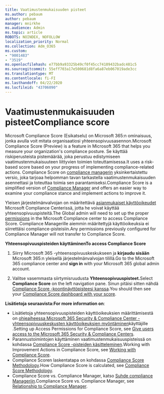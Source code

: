 ```yaml
---
title: Vaatimustenmukaisuuden pisteet
ms.author: pebaum
author: pebaum
manager: mnirkhe
ms.audience: Admin
ms.topic: article
ROBOTS: NOINDEX, NOFOLLOW
localization_priority: Normal
ms.collection: Adm_O365
ms.custom:
- "9001483"
- "3519"
ms.openlocfilehash: e77bb9a93325b49cf0f45cc74109432badc481c5
ms.sourcegitcommit: 55eff703a17e500681d8fa6a87eb067019ade3cc
ms.translationtype: MT
ms.contentlocale: fi-FI
ms.lasthandoff: 04/22/2020
ms.locfileid: "43706090"
---
```

# <a name="compliance-score"></a><span data-ttu-id="b2973-102">Vaatimustenmukaisuuden pisteet</span><span class="sxs-lookup"><span data-stu-id="b2973-102">Compliance score</span></span>

<span data-ttu-id="b2973-103">Microsoft Compliance Score (Esikatselu) on Microsoft 365:n ominaisuus, jonka avulla voit mitata organisaatiosi yhteensopivuusasennon.</span><span class="sxs-lookup"><span data-stu-id="b2973-103">Microsoft Compliance Score (Preview) is a feature in Microsoft 365 that helps you measure your organization's compliance posture.</span></span> <span data-ttu-id="b2973-104">Se käyttää riskiperusteista pistemäärää, joka perustuu edistymiseen vaatimustenmukaisuuteen liittyvien toimien toteuttamisessa.</span><span class="sxs-lookup"><span data-stu-id="b2973-104">It uses a risk-based score based on your progress of implementing compliance-related actions.</span></span>   <span data-ttu-id="b2973-105">Compliance Score on [compliance managerin](https://docs.microsoft.com/microsoft-365/compliance/compliance-manager-overview) yksinkertaistettu versio, joka tarjoaa helpomman tavan tarkastella vaatimustenmukaisuuden asennettasi ja toteuttaa toimia sen parantamiseksi.</span><span class="sxs-lookup"><span data-stu-id="b2973-105">Compliance Score is a simplified version of [Compliance Manager](https://docs.microsoft.com/microsoft-365/compliance/compliance-manager-overview) and offers an easier way to examine your compliance stance and implement actions to improve it.</span></span> 

<span data-ttu-id="b2973-106">Yleisen järjestelmänvalvojan on määritettävä [asianmukaiset käyttöoikeudet](https://docs.microsoft.com/microsoft-365/security/office-365-security/permissions-in-the-security-and-compliance-center) Microsoft Compliance Centerissä, jotta he voivat käyttää yhteensopivuuspisteitä.</span><span class="sxs-lookup"><span data-stu-id="b2973-106">The Global admin will need to set up the proper [permissions](https://docs.microsoft.com/microsoft-365/security/office-365-security/permissions-in-the-security-and-compliance-center) in the Microsoft Compliance center to access Compliance Score.</span></span>  <span data-ttu-id="b2973-107">Compliance Managerille aiemmin määritettyjä käyttöoikeuksia ei siirrettäisi compliance-pisteisiin.</span><span class="sxs-lookup"><span data-stu-id="b2973-107">Any permissions previously configured for Compliance Manager will not transfer to Compliance Score.</span></span>

<span data-ttu-id="b2973-108">**Yhteensopivuuspisteiden käyttäminen**</span><span class="sxs-lookup"><span data-stu-id="b2973-108">**To access Compliance Score**</span></span>

1. <span data-ttu-id="b2973-109">Siirry Microsoft 365 -yhteensopivuuskeskukseen ja **kirjaudu sisään** Microsoft 365:n yleisellä järjestelmänvalvojan tilillä.</span><span class="sxs-lookup"><span data-stu-id="b2973-109">Go to the Microsoft 365 compliance center and **sign in** with your Microsoft 365 global admin account.</span></span>

2. <span data-ttu-id="b2973-110">Valitse vasemmasta siirtymisruudusta **Yhteensopivuuspisteet.**</span><span class="sxs-lookup"><span data-stu-id="b2973-110">Select **Compliance Score** on the left navigation pane.</span></span> <span data-ttu-id="b2973-111">Sinun pitäisi sitten nähdä [Compliance Score -koontinäyttöpisteesi kanssa](https://docs.microsoft.com/microsoft-365/compliance/compliance-score-setup#understand-the-compliance-score-dashboard).</span><span class="sxs-lookup"><span data-stu-id="b2973-111">You should then see your [Compliance Score dashboard with your score](https://docs.microsoft.com/microsoft-365/compliance/compliance-score-setup#understand-the-compliance-score-dashboard).</span></span>
 

<span data-ttu-id="b2973-112">**Lisätietoja seuraavista:**</span><span class="sxs-lookup"><span data-stu-id="b2973-112">**For more information on**:</span></span>

- <span data-ttu-id="b2973-113">Lisätietoja yhteensopivuuspisteiden käyttöoikeuksien määrittämisestä on [ohjeaiheessa Microsoft 365 Security & Compliance Center -yhteensopivuuskeskusten käyttöoikeuksien myöntäminen](https://docs.microsoft.com/microsoft-365/security/office-365-security/grant-access-to-the-security-and-compliance-center)käyttäjille .</span><span class="sxs-lookup"><span data-stu-id="b2973-113">Setting up Access Permissions for Compliance Score, see [Give users access to the Microsoft 365 Security & Compliance Centers](https://docs.microsoft.com/microsoft-365/security/office-365-security/grant-access-to-the-security-and-compliance-center).</span></span>
- <span data-ttu-id="b2973-114">Parannustoimintojen käyttäminen vaatimustenmukaisuuspisteissä on kohdassa [Compliance Score -pisteiden käsitteleminen](https://docs.microsoft.com/microsoft-365/compliance/working-with-compliance-score).</span><span class="sxs-lookup"><span data-stu-id="b2973-114">Working with Improvement Actions in Compliance Score, see  [Working with Compliance Score](https://docs.microsoft.com/microsoft-365/compliance/working-with-compliance-score).</span></span>
- <span data-ttu-id="b2973-115">Compliance Scoren laskentatapa on kohdassa [Compliance Score Methodology](https://docs.microsoft.com/microsoft-365/compliance/compliance-score-methodology).</span><span class="sxs-lookup"><span data-stu-id="b2973-115">How Compliance Score is calculated, see [Compliance Score Methodology](https://docs.microsoft.com/microsoft-365/compliance/compliance-score-methodology).</span></span>
- <span data-ttu-id="b2973-116">Compliance Score vs. Compliance Manager, katso [Suhde compliance Manageriin](https://docs.microsoft.com/microsoft-365/compliance/compliance-score#relationship-to-compliance-manager).</span><span class="sxs-lookup"><span data-stu-id="b2973-116">Compliance Score vs. Compliance Manager, see [Relationship to Compliance Manager](https://docs.microsoft.com/microsoft-365/compliance/compliance-score#relationship-to-compliance-manager).</span></span>

